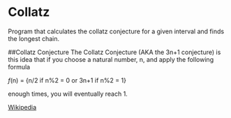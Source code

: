 # Collatz
Program that calculates the collatz conjecture for a given interval and finds the longest chain.

##Collatz Conjecture
The Collatz Conjecture (AKA the 3n+1 conjecture) is this idea that if you choose
a natural number, n, and apply the following formula

*f*(n) = {n/2 if n%2 = 0 or 3n+1 if n%2 = 1}

enough times, you will eventually reach 1.

[Wikipedia](https://en.wikipedia.org/wiki/Collatz_conjecture)
